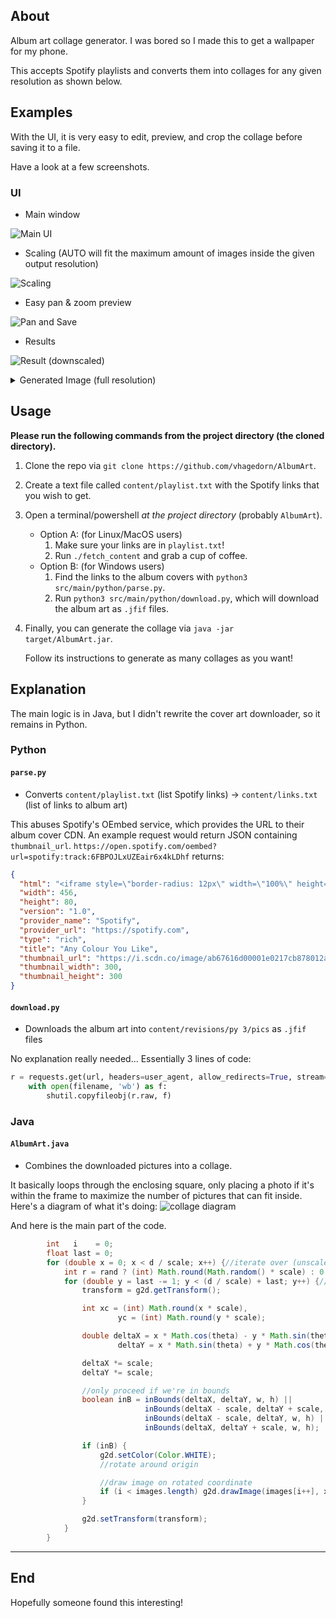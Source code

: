 ## About

Album art collage generator.
I was bored so I made this to get a wallpaper for my phone.

This accepts Spotify playlists and converts them into collages for any given resolution as shown below.

## Examples

With the UI, it is very easy to edit, preview, and crop the collage before saving it to a file.

Have a look at a few screenshots.

### UI

* Main window

![Main UI](https://imgur.com/DAHOILg.png)

* Scaling (AUTO will fit the maximum amount of images inside the given output resolution)

![Scaling](https://imgur.com/k9FjPDZ.gif)

* Easy pan & zoom preview

![Pan and Save](https://imgur.com/c4bNRPh.gif)

* Results

![Result (downscaled)](https://imgur.com/R3LOqpd.png)


<details>
  <summary>Generated Image (full resolution)</summary>
  
![iPhone](https://imgur.com/D0MWgXb.png)
</details>

## Usage
**Please run the following commands from the project directory (the cloned directory).**
1. Clone the repo via `git clone https://github.com/vhagedorn/AlbumArt`.
2. Create a text file called `content/playlist.txt` with the Spotify links that you wish to get.
3. Open a terminal/powershell _at the project directory_ (probably `AlbumArt`).
	- Option A: (for Linux/MacOS users)
		1. Make sure your links are in `playlist.txt`!
   		2. Run `./fetch_content` and grab a cup of coffee.
	- Option B: (for Windows users)
 		1. Find the links to the album covers with `python3 src/main/python/parse.py`.
		2. Run `python3 src/main/python/download.py`, which will download the album art as `.jfif` files.
4. Finally, you can generate the collage via `java -jar target/AlbumArt.jar`.
   
   Follow its instructions to generate as many collages as you want!

## Explanation
The main logic is in Java, but I didn't rewrite the cover art downloader, so it remains in Python.

### Python
#### `parse.py`
- Converts `content/playlist.txt` (list Spotify links) -> `content/links.txt` (list of links to album art)

This abuses Spotify's OEmbed service, which provides the URL to their album cover CDN.
An example request would return JSON containing `thumbnail_url`.
`https://open.spotify.com/oembed?url=spotify:track:6FBPOJLxUZEair6x4kLDhf`
returns:
```json
{
  "html": "<iframe style=\"border-radius: 12px\" width=\"100%\" height=\"80\" title=\"Spotify Embed: Any Colour You Like" frameborder=\"0\" allowfullscreen allow=\"autoplay; clipboard-write; encrypted-media; fullscreen; picture-in-picture\" src=\"https://open.spotify.com/embed/track/6FBPOJLxUZEair6x4kLDhf?utm_source=oembed\"></iframe>",
  "width": 456,
  "height": 80,
  "version": "1.0",
  "provider_name": "Spotify",
  "provider_url": "https://spotify.com",
  "type": "rich",
  "title": "Any Colour You Like",
  "thumbnail_url": "https://i.scdn.co/image/ab67616d00001e0217cb878012a0c769091e8045", # bingo!
  "thumbnail_width": 300,
  "thumbnail_height": 300
}
```

#### `download.py`
- Downloads the album art into `content/revisions/py 3/pics` as `.jfif` files

No explanation really needed... Essentially 3 lines of code:
```python
r = requests.get(url, headers=user_agent, allow_redirects=True, stream=True)
    with open(filename, 'wb') as f:
        shutil.copyfileobj(r.raw, f)
```
### Java
#### `AlbumArt.java` 
- Combines the downloaded pictures into a collage.

It basically loops through the enclosing square, only placing a photo if it's within the frame to maximize the number of pictures that can fit inside.
Here's a diagram of what it's doing:
![collage diagram](https://imgur.com/pRiwjHv.png)

And here is the main part of the code.
```java
		int   i    = 0;
		float last = 0;
		for (double x = 0; x < d / scale; x++) {//iterate over (unscaled) X from a little outside {-(d/scale)/2} until the diagonal {d/scale}
			int r = rand ? (int) Math.round(Math.random() * scale) : 0;
			for (double y = last -= 1; y < (d / scale) + last; y++) {//iterate over (unscaled) Y, staring further outside each time in order to fill the rect
				transform = g2d.getTransform();

				int xc = (int) Math.round(x * scale),
						yc = (int) Math.round(y * scale);

				double deltaX = x * Math.cos(theta) - y * Math.sin(theta),
						deltaY = x * Math.sin(theta) + y * Math.cos(theta);

				deltaX *= scale;
				deltaY *= scale;

				//only proceed if we're in bounds
				boolean inB = inBounds(deltaX, deltaY, w, h) ||
							  inBounds(deltaX - scale, deltaY + scale, w, h) ||
							  inBounds(deltaX - scale, deltaY, w, h) ||
							  inBounds(deltaX, deltaY + scale, w, h);

				if (inB) {
					g2d.setColor(Color.WHITE);
					//rotate around origin

					//draw image on rotated coordinate
					if (i < images.length) g2d.drawImage(images[i++], xc, yc + r, scale, scale, null);
				}

				g2d.setTransform(transform);
			}
		}
```

---

## End
Hopefully someone found this interesting!

